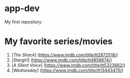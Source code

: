 # app-dev
My first repository
# **My favorite series/movies**
1. [*The Shack*] (https://www.imdb.com/title/tt2872518/)
2. [*Stargirl*] (https://www.imdb.com/title/tt4858674/)
3. [*A Silent Voice*] (https://www.imdb.com/title/tt5323662/)
4. [*Wednesday*] (https://www.imdb.com/title/tt13443470/)
